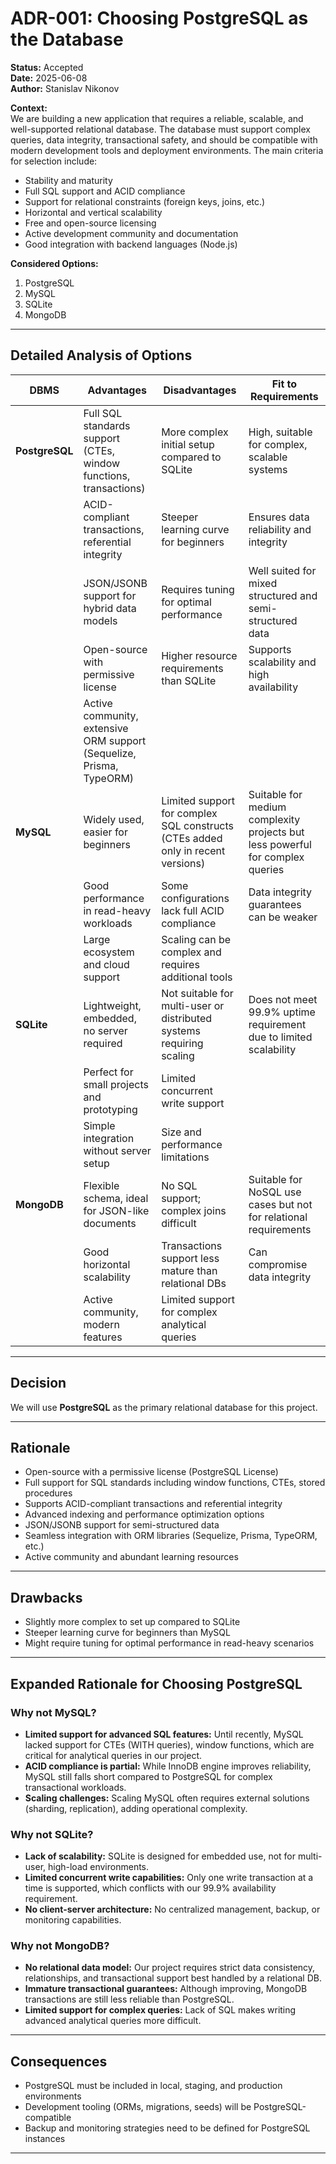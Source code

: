 # ADR-001: Choosing PostgreSQL as the Database

**Status:** Accepted  
**Date:** 2025-06-08  
**Author:** Stanislav Nikonov

**Context:**  
We are building a new application that requires a reliable, scalable, and well-supported relational database. The database must support complex queries, data integrity, transactional safety, and should be compatible with modern development tools and deployment environments. The main criteria for selection include:

- Stability and maturity
- Full SQL support and ACID compliance
- Support for relational constraints (foreign keys, joins, etc.)
- Horizontal and vertical scalability
- Free and open-source licensing
- Active development community and documentation
- Good integration with backend languages (Node.js)

**Considered Options:**

1. PostgreSQL
2. MySQL
3. SQLite
4. MongoDB

---

## Detailed Analysis of Options

| DBMS          | Advantages                                                          | Disadvantages                                                    | Fit to Requirements                      |
|---------------|--------------------------------------------------------------------|------------------------------------------------------------------|-----------------------------------------|
| **PostgreSQL**| Full SQL standards support (CTEs, window functions, transactions)  | More complex initial setup compared to SQLite                   | High, suitable for complex, scalable systems |
|               | ACID-compliant transactions, referential integrity                 | Steeper learning curve for beginners                            | Ensures data reliability and integrity  |
|               | JSON/JSONB support for hybrid data models                          | Requires tuning for optimal performance                         | Well suited for mixed structured and semi-structured data |
|               | Open-source with permissive license                                | Higher resource requirements than SQLite                        | Supports scalability and high availability |
|               | Active community, extensive ORM support (Sequelize, Prisma, TypeORM) |                                                                  |                                         |
| **MySQL**     | Widely used, easier for beginners                                  | Limited support for complex SQL constructs (CTEs added only in recent versions) | Suitable for medium complexity projects but less powerful for complex queries |
|               | Good performance in read-heavy workloads                           | Some configurations lack full ACID compliance                   | Data integrity guarantees can be weaker |
|               | Large ecosystem and cloud support                                  | Scaling can be complex and requires additional tools            |                                         |
| **SQLite**    | Lightweight, embedded, no server required                          | Not suitable for multi-user or distributed systems requiring scaling | Does not meet 99.9% uptime requirement due to limited scalability |
|               | Perfect for small projects and prototyping                         | Limited concurrent write support                                |                                         |
|               | Simple integration without server setup                            | Size and performance limitations                                |                                         |
| **MongoDB**   | Flexible schema, ideal for JSON-like documents                     | No SQL support; complex joins difficult                         | Suitable for NoSQL use cases but not for relational requirements |
|               | Good horizontal scalability                                        | Transactions support less mature than relational DBs            | Can compromise data integrity            |
|               | Active community, modern features                                  | Limited support for complex analytical queries                  |                                         |

---

## Decision
We will use **PostgreSQL** as the primary relational database for this project.

---

## Rationale

- Open-source with a permissive license (PostgreSQL License)
- Full support for SQL standards including window functions, CTEs, stored procedures
- Supports ACID-compliant transactions and referential integrity
- Advanced indexing and performance optimization options
- JSON/JSONB support for semi-structured data
- Seamless integration with ORM libraries (Sequelize, Prisma, TypeORM, etc.)
- Active community and abundant learning resources

---

## Drawbacks

- Slightly more complex to set up compared to SQLite
- Steeper learning curve for beginners than MySQL
- Might require tuning for optimal performance in read-heavy scenarios

---

## Expanded Rationale for Choosing PostgreSQL

### Why not MySQL?

- **Limited support for advanced SQL features:** Until recently, MySQL lacked support for CTEs (WITH queries), window functions, which are critical for analytical queries in our project.
- **ACID compliance is partial:** While InnoDB engine improves reliability, MySQL still falls short compared to PostgreSQL for complex transactional workloads.
- **Scaling challenges:** Scaling MySQL often requires external solutions (sharding, replication), adding operational complexity.

### Why not SQLite?

- **Lack of scalability:** SQLite is designed for embedded use, not for multi-user, high-load environments.
- **Limited concurrent write capabilities:** Only one write transaction at a time is supported, which conflicts with our 99.9% availability requirement.
- **No client-server architecture:** No centralized management, backup, or monitoring capabilities.

### Why not MongoDB?

- **No relational data model:** Our project requires strict data consistency, relationships, and transactional support best handled by a relational DB.
- **Immature transactional guarantees:** Although improving, MongoDB transactions are still less reliable than PostgreSQL.
- **Limited support for complex queries:** Lack of SQL makes writing advanced analytical queries more difficult.

---

## Consequences

- PostgreSQL must be included in local, staging, and production environments
- Development tooling (ORMs, migrations, seeds) will be PostgreSQL-compatible
- Backup and monitoring strategies need to be defined for PostgreSQL instances

---
